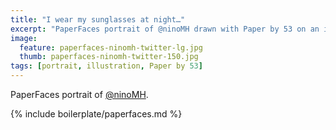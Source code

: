 ```yaml
---
title: "I wear my sunglasses at night…"
excerpt: "PaperFaces portrait of @ninoMH drawn with Paper by 53 on an iPad."
image: 
  feature: paperfaces-ninomh-twitter-lg.jpg
  thumb: paperfaces-ninomh-twitter-150.jpg
tags: [portrait, illustration, Paper by 53]
---
```


PaperFaces portrait of [@ninoMH](http://twitter.com/ninoMH).

{% include boilerplate/paperfaces.md %}